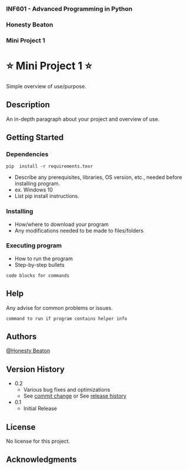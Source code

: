 ### INF601 - Advanced Programming in Python
### Honesty Beaton
### Mini Project 1


# ⭐ Mini Project 1 ⭐

Simple overview of use/purpose.

## Description

An in-depth paragraph about your project and overview of use.

## Getting Started

### Dependencies
```
pip  install -r requirements.texr

```
* Describe any prerequisites, libraries, OS version, etc., needed before installing program.
* ex. Windows 10
* List pip install instructions.

### Installing

* How/where to download your program
* Any modifications needed to be made to files/folders

### Executing program

* How to run the program
* Step-by-step bullets
```
code blocks for commands
```

## Help

Any advise for common problems or issues.
```
command to run if program contains helper info
```

## Authors

[@Honesty Beaton](https://github.com/Honesty-Beaton)


## Version History

* 0.2
    * Various bug fixes and optimizations
    * See [commit change]() or See [release history]()
* 0.1
    * Initial Release

## License

No license for this project.

## Acknowledgments
